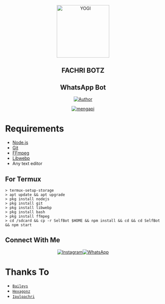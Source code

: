 <div align="center">
<img src="https://i.pinimg.com/736x/d5/93/d9/d593d9b5d4908a2c89b5a8a71eefbe4c.jpg" alt="YOGI" width="170" />

## FACHRI BOTZ
## WhatsApp Bot
</div>

<p align="center">
  <a href="https://github.com/Ipulpachri"><img title="Author" src="https://img.shields.io/badge/Author-Ipulpachri-red.svg?style=for-the-badge&logo=github" /></a>
</p>
<p align="center">
<a href="#"><img title="mengapi" src="https://img.shields.io/static/v1?label=FREE&message=SELF_BOT&color=red"></a>
</p>

# Requirements
* [Node.js](https://nodejs.org/en/)
* [Git](https://git-scm.com/downloads)
* [FFmpeg](https://github.com/BtbN/FFmpeg-Builds/releases/download/autobuild-2020-12-08-13-03/ffmpeg-n4.3.1-26-gca55240b8c-win64-gpl-4.3.zip)
* [Libwebp](https://developers.google.com/speed/webp/download)
* Any text editor


## For Termux
```
> termux-setup-storage
> apt update && apt upgrade
> pkg install nodejs
> pkg install git 
> pkg install libwebp 
> pkg install bash
> pkg install ffmpeg
> cd /sdcard && cp -r SelfBot $HOME && npm install && cd && cd SelfBot && npm start
```


## Connect With Me
<p align="center">
 <a href="https://instagram.com/sfdesign_id"><img alt="Instagram" src="https://img.shields.io/badge/Instagram-E4405F?style=for-the-badge&logo=instagram&logoColor=black"/></a><a href="https://wa.me/+6285713041886"><img alt="WhatsApp" src="https://img.shields.io/badge/WhatsApp-25D366?style=for-the-badge&logo=whatsapp&logoColor=black"/></a>
</p>

# Thanks To
* [`Baileys`](https://github.com/adiwajshing/Baileys)
* [`Hexagonz`](https://github.com/hexagonz)
* [`Ipulpachri`](https://github.com/Ipulpachri)

